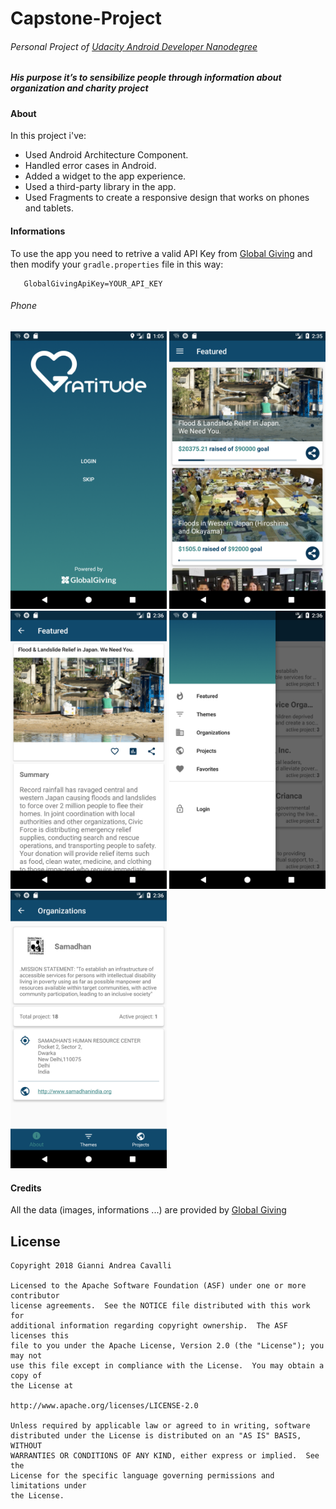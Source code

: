 # Capstone-Project
###### Personal Project of [Udacity Android Developer Nanodegree](https://classroom.udacity.com/nanodegrees/nd801/syllabus/core-curriculum)
##### His purpose it’s to sensibilize people through information about organization and charity project
#### About
In this project i've:

- Used Android Architecture Component.
- Handled error cases in Android.
- Added a widget to the app experience.
- Used a third-party library in the app.
- Used Fragments to create a responsive design that works on phones and tablets.


#### Informations
To use the app you need to retrive a valid API Key from [Global Giving](https://www.globalgiving.org/dy/v2/developer/get-api-key.html) and then modify your `gradle.properties` file in this way:

```
   GlobalGivingApiKey=YOUR_API_KEY
```

###### Phone
<img src="https://raw.githubusercontent.com/justodepp/Capstone-Project/master/art/img_1.png" width="250"> <img src="https://raw.githubusercontent.com/justodepp/Capstone-Project/master/art/img_2.png" width="250"> <img src="https://raw.githubusercontent.com/justodepp/Capstone-Project/master/art/img_3.png" width="250">
<img src="https://raw.githubusercontent.com/justodepp/Capstone-Project/master/art/img_4.png" width="250"> <img src="https://raw.githubusercontent.com/justodepp/Capstone-Project/master/art/img_5.png" width="250">

#### Credits
All the data (images, informations ...) are provided by [Global Giving](https://www.flaticon.com/authors/pixel-perfect)

License
-------------
```
Copyright 2018 Gianni Andrea Cavalli

Licensed to the Apache Software Foundation (ASF) under one or more contributor
license agreements.  See the NOTICE file distributed with this work for
additional information regarding copyright ownership.  The ASF licenses this
file to you under the Apache License, Version 2.0 (the "License"); you may not
use this file except in compliance with the License.  You may obtain a copy of
the License at

http://www.apache.org/licenses/LICENSE-2.0

Unless required by applicable law or agreed to in writing, software
distributed under the License is distributed on an "AS IS" BASIS, WITHOUT
WARRANTIES OR CONDITIONS OF ANY KIND, either express or implied.  See the
License for the specific language governing permissions and limitations under
the License.
```

